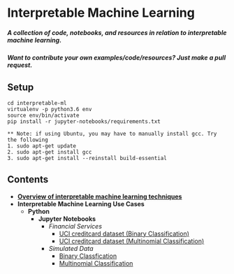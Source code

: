 # Interpretable Machine Learning

##### **A collection of code, notebooks, and resources in relation to interpretable machine learning.**

##### **Want to contribute your own examples/code/resources?** Just make a pull request.

## Setup
```
cd interpretable-ml
virtualenv -p python3.6 env
source env/bin/activate
pip install -r jupyter-notebooks/requirements.txt

** Note: if using Ubuntu, you may have to manually install gcc. Try the following 
1. sudo apt-get update
2. sudo apt-get install gcc
3. sudo apt-get install --reinstall build-essential
```
## Contents 
* [**Overview of interpretable machine learning techniques**](https://github.com/navdeep-G/interpretable-ml/tree/master/interpretable_ml.pdf)
* **Interpretable Machine Learning Use Cases**
	* **Python**
		* **Jupyter Notebooks** 
			* *Financial Services*
  				* [UCI creditcard dataset (Binary Classification)](https://github.com/navdeep-G/interpretable-ml/tree/master/python/jupyter-notebooks/credit/binomial)
  				* [UCI creditcard dataset (Multinomial Classification)](https://github.com/navdeep-G/interpretable-ml/tree/master/python/jupyter-notebooks/credit/multinomial)
			* *Simulated Data*
  				* [Binary Classfication](https://github.com/navdeep-G/interpretable-ml/tree/master/python/jupyter-notebooks/simulated/binomial)
  				* [Multinomial Classification](https://github.com/navdeep-G/interpretable-ml/tree/master/python/jupyter-notebooks/simulated/multinomial)
